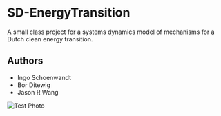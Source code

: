 # SD-EnergyTransition
A small class project for a systems dynamics model of mechanisms for a Dutch clean energy transition.

## Authors
* Ingo Schoenwandt
* Bor Ditewig
* Jason R Wang

![Test Photo](https://i.imgur.com/mKSK4HX.jpg)
